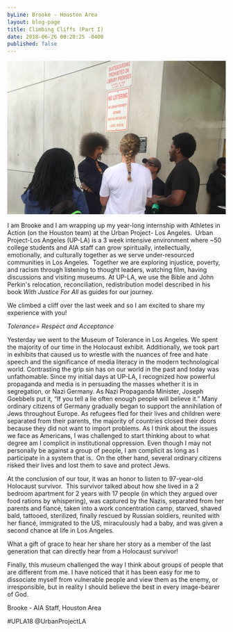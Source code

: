 ```yaml
---
byLine: Brooke - Houston Area
layout: blog-page
title: Climbing Cliffs (Part I)
date: 2018-06-26 00:28:25 -0400
published: false
---
```

![](/uploads/2018/06/25/Armour.png)

I am Brooke and I am wrapping up my year-long internship with Athletes in Action (on the Houston team) at the Urban Project- Los Angeles.  Urban Project-Los Angeles (UP-LA) is a 3 week intensive environment where \~50 college students and AIA staff can grow spiritually, intellectually, emotionally, and culturally together as we serve under-resourced communities in Los Angeles.  Together we are exploring injustice, poverty, and racism through listening to thought leaders, watching film, having discussions and visiting museums. At UP-LA, we use the Bible and John Perkin's relocation, reconciliation, redistribution model described in his book _With Justice For All_ as guides for our journey.

We climbed a cliff over the last week and so I am excited to share my experience with you!

_Tolerance= Respect and Acceptance_

Yesterday we went to the Museum of Tolerance in Los Angeles. We spent the majority of our time in the Holocaust exhibit. Additionally, we took part in exhibits that caused us to wrestle with the nuances of free and hate speech and the significance of media literacy in the modern technological world. Contrasting the grip sin has on our world in the past and today was unfathomable. Since my initial days at UP-LA, I recognized how powerful propaganda and media is in persuading the masses whether it is in segregation, or Nazi Germany. As Nazi Propaganda Minister, Joseph Goebbels put it, “If you tell a lie often enough people will believe it.” Many ordinary citizens of Germany gradually began to support the annihilation of Jews throughout Europe. As refugees fled for their lives and children were separated from their parents, the majority of countries closed their doors because they did not want to import problems. As I think about the issues we face as Americans, I was challenged to start thinking about to what degree am I complicit in institutional oppression. Even though I may not personally be against a group of people, I am complicit as long as I participate in a system that is.  On the other hand, several ordinary citizens risked their lives and lost them to save and protect Jews.

At the conclusion of our tour, it was an honor to listen to 97-year-old Holocaust survivor.  This survivor talked about how she lived in a 2 bedroom apartment for 2 years with 17 people (in which they argued over food rations by whispering), was captured by the Nazis, separated from her parents and fiancé, taken into a work concentration camp, starved, shaved bald, tattooed, sterilized, finally rescued by Russian soldiers, reunited with her fiancé, immigrated to the US, miraculously had a baby, and was given a second chance at life in Los Angeles.

What a gift of grace to hear her share her story as a member of the last generation that can directly hear from a Holocaust survivor!

Finally, this museum challenged the way I think about groups of people that are different from me. I have noticed that it has been easy for me to dissociate myself from vulnerable people and view them as the enemy, or irresponsible, but in reality I should believe the best in every image-bearer of God.

Brooke - AIA Staff, Houston Area

\#UPLA18 @UrbanProjectLA